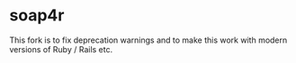 # soap4r

This fork is to fix deprecation warnings and to make this work with modern versions of Ruby / Rails etc.
